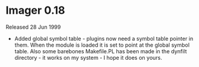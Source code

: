 # Imager 0.18

Released 28 Jun 1999

- Added global symbol table - plugins now need a symbol  table pointer in them. When the module is loaded it is  set to point at the global symbol table. Also some barebones  Makefile.PL has been made in the dynfilt directory - it works  on my system - I hope it does on yours.